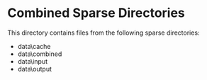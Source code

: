 # Combined Sparse Directories

This directory contains files from the following sparse directories:

- data\cache
- data\combined
- data\input
- data\output
